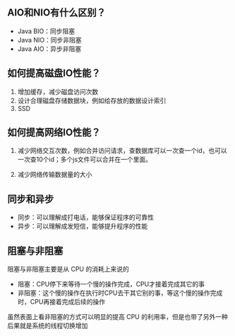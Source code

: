 ## AIO和NIO有什么区别？
- Java BIO：同步阻塞
- Java NIO：同步非阻塞
- Java AIO：异步非阻塞


## 如何提高磁盘IO性能？
1. 增加缓存，减少磁盘访问次数
2. 设计合理磁盘存储数据块，例如给存放的数据设计索引
3. SSD


## 如何提高网络IO性能？
1. 减少网络交互次数，例如合并访问请求，查数据库可以一次查一个id，也可以一次查10个id；多个js文件可以合并在一个里面。

2. 减少网络传输数据量的大小

## 同步和异步
- 同步：可以理解成打电话，能够保证程序的可靠性
- 异步：可以理解成发短信，能够提升程序的性能

## 阻塞与非阻塞
阻塞与非阻塞主要是从 CPU 的消耗上来说的
- 阻塞：CPU停下来等待一个慢的操作完成，CPU才接着完成其它的事
- 非阻塞：这个慢的操作在执行时CPU去干其它别的事，等这个慢的操作完成时，CPU再接着完成后续的操作

虽然表面上看非阻塞的方式可以明显的提高 CPU 的利用率，但是也带了另外一种后果就是系统的线程切换增加

